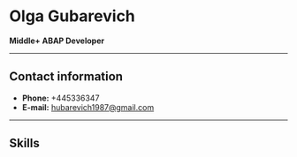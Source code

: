 # Olga Gubarevich
__Middle+ ABAP Developer__
___
## Contact information
+ **Phone:** +445336347
+ **E-mail:** hubarevich1987@gmail.com
___
## Skills


